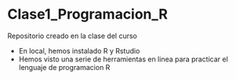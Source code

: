# Clase1_Programacion_R
Repositorio creado en la clase del curso

* En local, hemos instalado R y Rstudio
* Hemos visto una serie de herramientas en linea para practicar el lenguaje de programacion R
